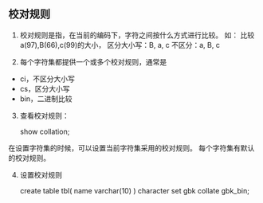 ## 校对规则

1. 校对规则是指，在当前的编码下，字符之间按什么方式进行比较。
如：
比较a(97),B(66),c(99)的大小，
区分大小写：B, a, c
不区分：a, B, c

2. 每个字符集都提供一个或多个校对规则，通常是

- ci，不区分大小写
- cs，区分大小写
- bin，二进制比较

3. 查看校对规则：

    show collation;

在设置字符集的时候，可以设置当前字符集采用的校对规则。
每个字符集有默认的校对规则。

4. 设置校对规则

    create table tbl(
    name varchar(10)
    ) character set gbk collate gbk_bin;




